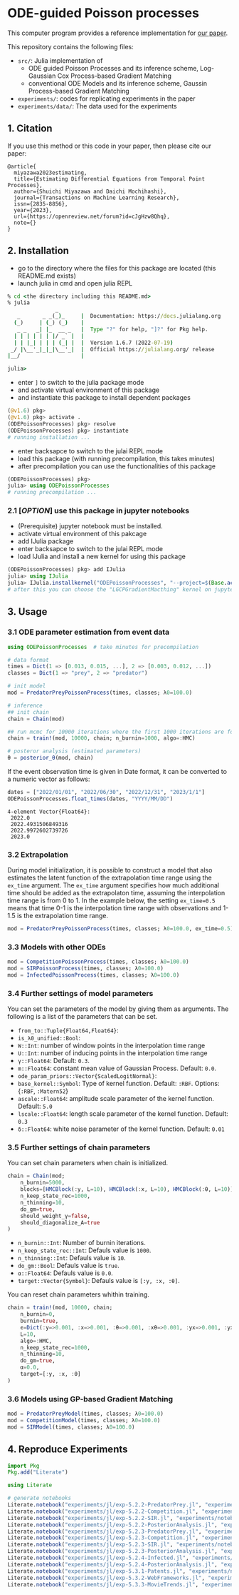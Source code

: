 # ODE-guided Poisson processes

<!-- [![Stable](https://img.shields.io/badge/docs-stable-blue.svg)](https://shu13830.github.io/ODEPoissonProcesses/stable)
[![Dev](https://img.shields.io/badge/docs-dev-blue.svg)](https://shu13830.github.io/ODEPoissonProcesses/dev)
[![Build Status](https://github.com/shu13830/ODEPoissonProcesses/actions/workflows/CI.yml/badge.svg?branch=main)](https://github.com/shu13830/ODEPoissonProcesses/actions/workflows/CI.yml?query=branch%3Amain) -->

This computer program provides a reference implementation for [our paper](https://openreview.net/forum?id=cJgHzw8Qhq).

This repository contains the following files:
- `src/`: Julia implementation of
  - ODE guided Poisson Processes and its inference scheme, Log-Gaussian Cox Process-based Gradient Matching
  - conventional ODE Models and its inference scheme, Gaussin Process-based Gradient Matching
- `experiments/`: codes for replicating experiments in the paper
- `experiments/data/`: The data used for the experiments

## 1. Citation
If you use this method or this code in your paper, then please cite our paper:

```
@article{
  miyazawa2023estimating,
  title={Estimating Differential Equations from Temporal Point Processes},
  author={Shuichi Miyazawa and Daichi Mochihashi},
  journal={Transactions on Machine Learning Research},
  issn={2835-8856},
  year={2023},
  url={https://openreview.net/forum?id=cJgHzw8Qhq},
  note={}
}

```

## 2. Installation
- go to the directory where the files for this package are located (this README.md exists)
- launch julia in cmd and open julia REPL
```cmd
% cd <the directory including this README.md>
% julia
               _
   _       _ _(_)_     |  Documentation: https://docs.julialang.org
  (_)     | (_) (_)    |
   _ _   _| |_  __ _   |  Type "?" for help, "]?" for Pkg help.
  | | | | | | |/ _` |  |
  | | |_| | | | (_| |  |  Version 1.6.7 (2022-07-19)
 _/ |\__'_|_|_|\__'_|  |  Official https://julialang.org/ release
|__/                   |

julia>
```
- enter `]` to switch to the julia package mode
- and activate virtual environment of this package
- and instantiate this package to install dependent packages
```julia
(@v1.6) pkg>
(@v1.6) pkg> activate .
(ODEPoissonProcesses) pkg> resolve
(ODEPoissonProcesses) pkg> instantiate
# running installation ... 
```
- enter backsapce to switch to the julai REPL mode
- load this package (with running precompilation, this takes minutes)
- after precompilation you can use the functionalities of this package
```julia
(ODEPoissonProcesses) pkg> 
julia> using ODEPoissonProcesses
# running precompilation ... 
```

### 2.1 [*OPTION*] use this package in jupyter notebooks
- (Prerequisite) jupyter notebook must be installed.
- activate virtual environment of this pakcage
- add IJulia package
- enter backsapce to switch to the julai REPL mode
- load IJulia and install a new kernel for using this package
```julia
(ODEPoissonProcesses) pkg> add IJulia
julia> using IJulia
julia> IJulia.installkernel("ODEPoissonProcesses", "--project=$(Base.active_project())")
# after this you can choose the "LGCPGradientMacthing" kernel on jupyter notebook
```

## 3. Usage

### 3.1 ODE parameter estimation from event data
```julia
using ODEPoissonProcesses  # take minutes for precompilation

# data format
times = Dict(1 => [0.013, 0.015, ...], 2 => [0.003, 0.012, ...])
classes = Dict(1 => "prey", 2 => "predator")

# init model
mod = PredatorPreyPoissonProcess(times, classes; λ0=100.0)

# inference
## init chain
chain = Chain(mod)

## run mcmc for 10000 iterations where the first 1000 iterations are for bunin.
chain = train!(mod, 10000, chain; n_burnin=1000, algo=:HMC)

# posteror analysis (estimated parameters)
θ = posterior_θ(mod, chain)
```


If the event observation time is given in Date format, it can be converted to a numeric vector as follows:
```julia
dates = ["2022/01/01", "2022/06/30", "2022/12/31", "2023/1/1"]
ODEPoissonProcesses.float_times(dates, "YYYY/MM/DD")
```
```
4-element Vector{Float64}:
 2022.0
 2022.4931506849316
 2022.9972602739726
 2023.0
```

### 3.2 Extrapolation
During model initialization, it is possible to construct a model that also estimates the latent function of the extrapolation time range using the `ex_time` argument. The `ex_time` argument specifies how much additional time should be added as the extrapolaton time, assuming the interpolation time range is from 0 to 1. In the example below, the setting `ex_time=0.5` means that time 0-1 is the interpolation time range with observations and 1-1.5 is the extrapolation time range.
```julia
mod = PredatorPreyPoissonProcess(times, classes; λ0=100.0, ex_time=0.5)
```

### 3.3 Models with other ODEs
```julia
mod = CompetitionPoissonProcess(times, classes; λ0=100.0)
mod = SIRPoissonProcess(times, classes; λ0=100.0)
mod = InfectedPoissonProcess(times, classes; λ0=100.0)
```

### 3.4 Further settings of model parameters
You can set the parameters of the model by giving them as arguments. The following is a list of the parameters that can be set.
- `from_to::Tuple{Float64,Float64}`: 
- `is_λ0_unified::Bool`: 
- `W::Int`: number of window points in the interpolation time range
- `U::Int`: number of inducing points in the interpolation time range
- `γ::Float64`: Default: `0.3`.
- `m::Float64`: constant mean value of Gaussian Process. Default: `0.0`.
- `ode_param_priors::Vector{ScaledLogitNormal}`: 
- `base_kernel::Symbol`: Type of kernel function. Default: `:RBF`. Options: {`:RBF`, `:Matern52`}
- `ascale::Float64`: amplitude scale parameter of the kernel function. Default: `5.0`
- `lscale::Float64`: length scale parameter of the kernel function. Default: `0.3`
- `δ::Float64`: white noise parameter of the kernel function. Default: `0.01`

### 3.5 Further settings of chain parameters
You can set chain parameters when chain is initialized.
```julia
chain = Chain(mod;
    n_burnin=5000,
    blocks=[HMCBlock(:y, L=10), HMCBlock(:x, L=10), HMCBlock(:θ, L=10)],
    n_keep_state_rec=1000,
    n_thinning=10,
    do_gm=true,
    should_weight_γ=false,
    should_diagonalize_A=true
)
```

- `n_burnin::Int`: Number of burnin iterations.
- `n_keep_state_rec::Int`: Defauls value is `1000`.
- `n_thinning::Int`: Defauls value is `10`.
- `do_gm::Bool`: Defauls value is `true`.
- `α::Float64`: Defauls value is `0.0`.
- `target::Vector{Symbol}`: Defauls value is `[:y, :x, :θ]`.

You can reset chain parameters whithin training.
```julia
chain = train!(mod, 10000, chain;
    n_burnin=0,
    burnin=true,
    ϵ=Dict(:y=>0.001, :x=>0.001, :θ=>0.001, :xθ=>0.001, :yx=>0.001, :yxθ=>0.001),
    L=10,
    algo=:HMC,
    n_keep_state_rec=1000,
    n_thinning=10,
    do_gm=true,
    α=0.0,
    target=[:y, :x, :θ]
)
```


### 3.6 Models using GP-based Gradient Matching

```julia
mod = PredatorPreyModel(times, classes; λ0=100.0)
mod = CompetitionModel(times, classes; λ0=100.0)
mod = SIRModel(times, classes; λ0=100.0)
```

## 4. Reproduce Experiments

```julia
import Pkg
Pkg.add("Literate")

using Literate

# generate notebooks
Literate.notebook("experiments/jl/exp-5.2.2-PredatorPrey.jl", "experiments/notebook", execute=false)
Literate.notebook("experiments/jl/exp-5.2.2-Competition.jl", "experiments/notebook", execute=false)
Literate.notebook("experiments/jl/exp-5.2.2-SIR.jl", "experiments/notebook", execute=false)
Literate.notebook("experiments/jl/exp-5.2.2-PosteriorAnalysis.jl", "experiments/notebook", execute=false)
Literate.notebook("experiments/jl/exp-5.2.3-PredatorPrey.jl", "experiments/notebook", execute=false)
Literate.notebook("experiments/jl/exp-5.2.3-Competition.jl", "experiments/notebook", execute=false)
Literate.notebook("experiments/jl/exp-5.2.3-SIR.jl", "experiments/notebook", execute=false)
Literate.notebook("experiments/jl/exp-5.2.3-PosteriorAnalysis.jl", "experiments/notebook", execute=false)
Literate.notebook("experiments/jl/exp-5.2.4-Infected.jl", "experiments/notebook", execute=false)
Literate.notebook("experiments/jl/exp-5.2.4-PosteriorAnalysis.jl", "experiments/notebook", execute=false)
Literate.notebook("experiments/jl/exp-5.3.1-Patents.jl", "experiments/notebook", execute=false)
Literate.notebook("experiments/jl/exp-5.3.2-WebFrameworks.jl", "experiments/notebook", execute=false)
Literate.notebook("experiments/jl/exp-5.3.3-MovieTrends.jl", "experiments/notebook", execute=false)
```
